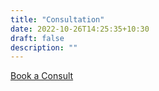 ```yaml
---
title: "Consultation"
date: 2022-10-26T14:25:35+10:30
draft: false
description: ""
---
```


[Book a Consult](https://calendly.com/kayarezende-consult/30min)